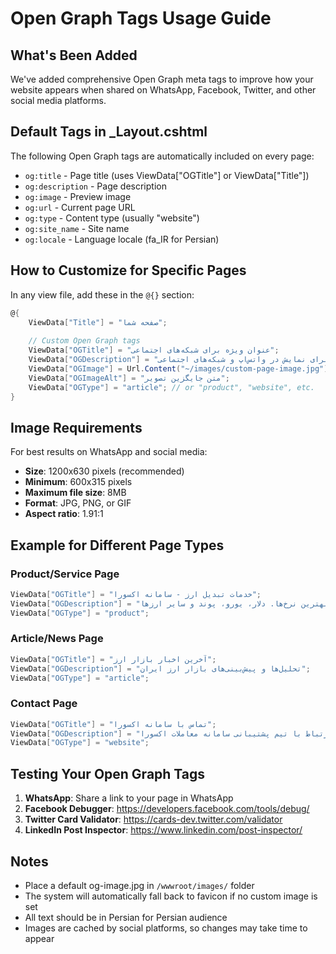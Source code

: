 # Open Graph Tags Usage Guide

## What's Been Added

We've added comprehensive Open Graph meta tags to improve how your website appears when shared on WhatsApp, Facebook, Twitter, and other social media platforms.

## Default Tags in _Layout.cshtml

The following Open Graph tags are automatically included on every page:

- `og:title` - Page title (uses ViewData["OGTitle"] or ViewData["Title"])
- `og:description` - Page description 
- `og:image` - Preview image
- `og:url` - Current page URL
- `og:type` - Content type (usually "website")
- `og:site_name` - Site name
- `og:locale` - Language locale (fa_IR for Persian)

## How to Customize for Specific Pages

In any view file, add these in the `@{}` section:

```csharp
@{
    ViewData["Title"] = "صفحه شما";
    
    // Custom Open Graph tags
    ViewData["OGTitle"] = "عنوان ویژه برای شبکه‌های اجتماعی";
    ViewData["OGDescription"] = "توضیحات جذاب برای نمایش در واتس‌اپ و شبکه‌های اجتماعی";
    ViewData["OGImage"] = Url.Content("~/images/custom-page-image.jpg");
    ViewData["OGImageAlt"] = "متن جایگزین تصویر";
    ViewData["OGType"] = "article"; // or "product", "website", etc.
}
```

## Image Requirements

For best results on WhatsApp and social media:

- **Size**: 1200x630 pixels (recommended)
- **Minimum**: 600x315 pixels
- **Maximum file size**: 8MB
- **Format**: JPG, PNG, or GIF
- **Aspect ratio**: 1.91:1

## Example for Different Page Types

### Product/Service Page
```csharp
ViewData["OGTitle"] = "خدمات تبدیل ارز - سامانه اکسورا";
ViewData["OGDescription"] = "تبدیل آنلاین ارز با بهترین نرخ‌ها. دلار، یورو، پوند و سایر ارزها";
ViewData["OGType"] = "product";
```

### Article/News Page
```csharp
ViewData["OGTitle"] = "آخرین اخبار بازار ارز";
ViewData["OGDescription"] = "تحلیل‌ها و پیش‌بینی‌های بازار ارز ایران";
ViewData["OGType"] = "article";
```

### Contact Page
```csharp
ViewData["OGTitle"] = "تماس با سامانه اکسورا";
ViewData["OGDescription"] = "راه‌های ارتباط با تیم پشتیبانی سامانه معاملات اکسورا";
ViewData["OGType"] = "website";
```

## Testing Your Open Graph Tags

1. **WhatsApp**: Share a link to your page in WhatsApp
2. **Facebook Debugger**: https://developers.facebook.com/tools/debug/
3. **Twitter Card Validator**: https://cards-dev.twitter.com/validator
4. **LinkedIn Post Inspector**: https://www.linkedin.com/post-inspector/

## Notes

- Place a default og-image.jpg in `/wwwroot/images/` folder
- The system will automatically fall back to favicon if no custom image is set
- All text should be in Persian for Persian audience
- Images are cached by social platforms, so changes may take time to appear
